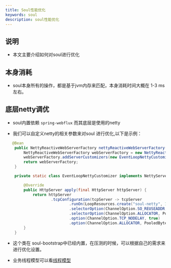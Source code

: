 ```yaml
---
title: Soul性能优化
keywords: soul
description: soul性能优化
---
```


## 说明

* 本文主要介绍如何对soul进行优化


## 本身消耗

* soul本身所有的操作，都是基于jvm内存来匹配，本身消耗时间大概在 1-3 ms左右。

## 底层netty调优

* soul内置依赖 `spring-webflux` 而其底层是使用的netty

* 我们可以自定义netty的相关参数来对soul 进行优化,以下是示例：

```java
   @Bean
    public NettyReactiveWebServerFactory nettyReactiveWebServerFactory() {
        NettyReactiveWebServerFactory webServerFactory = new NettyReactiveWebServerFactory();
        webServerFactory.addServerCustomizers(new EventLoopNettyCustomizer());
        return webServerFactory;
    }

    private static class EventLoopNettyCustomizer implements NettyServerCustomizer {

        @Override
        public HttpServer apply(final HttpServer httpServer) {
            return httpServer
                    .tcpConfiguration(tcpServer -> tcpServer
                            .runOn(LoopResources.create("soul-netty", 1, DEFAULT_IO_WORKER_COUNT, true), false)
                            .selectorOption(ChannelOption.SO_REUSEADDR, true)
                            .selectorOption(ChannelOption.ALLOCATOR, PooledByteBufAllocator.DEFAULT)
                            .option(ChannelOption.TCP_NODELAY, true)
                            .option(ChannelOption.ALLOCATOR, PooledByteBufAllocator.DEFAULT));
        }
    }
```

* 这个类在 soul-bootstrap中已经内置，在压测的时候，可以根据自己的需求来进行优化设置。

* 业务线程模型可以看[线程模型](../thread)








